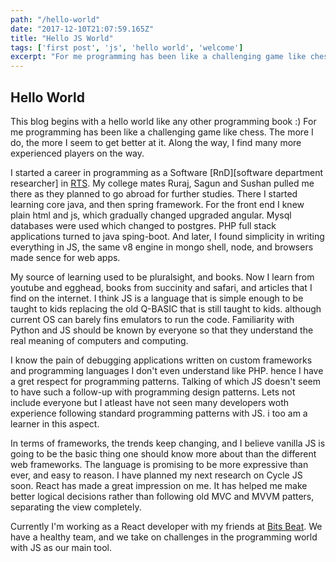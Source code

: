 ```yaml
---
path: "/hello-world"
date: "2017-12-10T21:07:59.165Z"
title: "Hello JS World"
tags: ['first post', 'js', 'hello world', 'welcome']
excerpt: "For me programming has been like a challenging game like chess. The more I do, the more I seem to get better at it. Along the way, I find many more experienced players on the way."
---
```


## Hello World

This blog begins with a hello world like any other programming book :)
For me programming has been like a challenging game like chess. The more I do, the more I seem to get better at it. Along the way, I find many more experienced players on the way.

I started a career in programming as a Software [RnD][software department researcher] in [RTS](http://rts.com.np "Real Time Solutions"). My college mates Ruraj, Sagun and Sushan pulled me there as they planned to go abroad for further studies. There I started learning core java, and then spring framework. For the front end I knew plain html and js, which gradually changed upgraded angular. Mysql databases were used which changed to postgres. PHP full stack applications turned to java sping-boot. And later, I found simplicity in writing everything in JS, the same v8 engine in mongo shell, node, and browsers made sence for web apps.

My source of learning used to be pluralsight, and books. Now I learn from youtube and egghead, books from succinity and safari, and articles that I find on the internet. I think JS is a language that is simple enough to be taught to kids replacing the old Q-BASIC that is still taught to kids. although current OS can barely fins emulators to run the code. Familiarity with Python and JS should be known by everyone so that they understand the real meaning of computers and computing.

I know the pain of debugging applications written on custom frameworks and programming languages I don't even understand like PHP. hence I have a gret respect for programming patterns. Talking of which JS doesn't seem to have such a follow-up with programming design patterns. Lets not include everyone but I atleast have not seen many developers woth experience following standard programming patterns with JS. i too am a learner in this aspect.

In terms of frameworks, the trends keep changing, and I believe vanilla JS is going to be the basic thing one should know more about than the different web frameworks. The language is promising to be more expressive than ever, and easy to reason. I have planned my next research on Cycle JS soon. React has made a great impression on me. It has helped me make better logical decisions rather than following old MVC and MVVM patters, separating the view completely.

Currently I'm working as a React developer with my friends at [Bits Beat](https://www.bitsbeat.com/ "Bits beat IT Solution"). We have a healthy team, and we take on challenges in the programming world with JS as our main tool.
